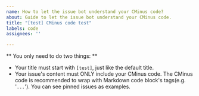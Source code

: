 ```yaml
---
name: How to let the issue bot understand your CMinus code?
about: Guide to let the issue bot understand your CMinus code.
title: "[test] CMinus code test"
labels: code
assignees: ''

---
```


** You only need to do two things: **
- Your title must start with `[test]`, just like the default title.
- Your issue's content must ONLY include your CMinus code. The CMinus code is recommended to wrap with Markdown code block's tags(e.g. '```...```'). You can see pinned issues as examples.
